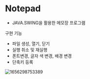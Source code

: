 # Notepad

- JAVA.SWING을 활용한 메모장 프로그램

구현 기능
- 파일 생성, 열기, 닫기
- 실행 취소 및 재실행
- 폰트변경, 글자 색 변경, 배경 변경
- 단축키 등록 

![1656298753389](https://user-images.githubusercontent.com/62934257/175851854-da41f09c-fbe0-4bd8-a197-79fb99d0a031.jpg)
